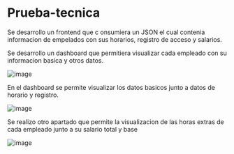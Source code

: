 # Prueba-tecnica
Se desarrollo un frontend que c onsumiera un JSON el cual contenia informacion de empelados con sus horarios, registro de acceso y salarios.

Se desarrollo un dashboard que permitiera visualizar cada empleado con su informacion basica y otros datos.

![image](https://github.com/user-attachments/assets/a1cab636-d75d-4adb-ae7b-86a4c19e5edb)

En el dashboard se permite visualizar los datos basicos junto a datos de horario y registro.

![image](https://github.com/user-attachments/assets/dbc3e201-d5f5-4fc2-a6b0-90cafcefe38c)

Se realizo otro apartado que permite la visualizacion de las horas extras de cada empleado junto a su salario total y base

![image](https://github.com/user-attachments/assets/7e5fa853-b4ab-4581-826b-3634e2aca6f0)
